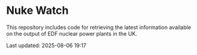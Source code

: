 # Nuke Watch

This repository includes code for retrieving the latest information available on the output of EDF nuclear power plants in the UK.

Last updated: 2025-08-06 19:17